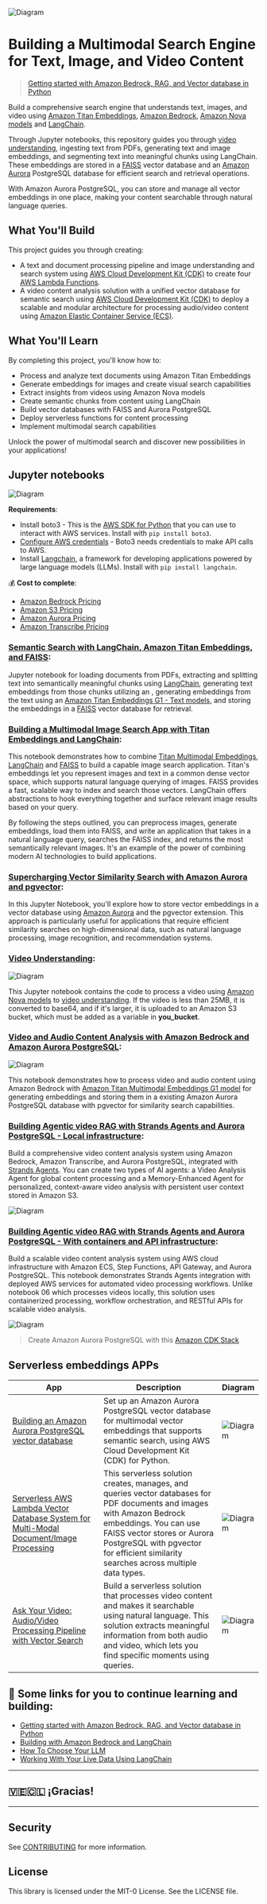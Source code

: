 ![Diagram](imagens/portada.jpg)

# Building a Multimodal Search Engine for Text, Image, and Video Content

> [Getting started with Amazon Bedrock, RAG, and Vector database in Python](https://github.com/build-on-aws/llm-rag-vectordb-python)

Build a comprehensive search engine that understands text, images, and video using [Amazon Titan Embeddings](https://docs.aws.amazon.com/bedrock/latest/userguide/titan-embedding-models.html), [Amazon Bedrock](https://aws.amazon.com/bedrock/), [Amazon Nova models](https://docs.aws.amazon.com/nova/) and [LangChain](https://python.langchain.com/docs/). 

Through Jupyter notebooks, this repository guides you through [video understanding](https://docs.aws.amazon.com/nova/latest/userguide/modalities-video.html), ingesting text from PDFs, generating text and image embeddings, and segmenting text into meaningful chunks using LangChain. These embeddings are stored in a [FAISS](https://python.langchain.com/docs/integrations/vectorstores/faiss/) vector database and an [Amazon Aurora](https://aws.amazon.com/rds/aurora/) PostgreSQL database for efficient search and retrieval operations.

With Amazon Aurora PostgreSQL, you can store and manage all vector embeddings in one place, making your content searchable through natural language queries.

## What You'll Build

This project guides you through creating:
- A text and document processing pipeline and image understanding and search system using [AWS Cloud Development Kit (CDK)](https://aws.amazon.com/cdk/) to create four [AWS Lambda Functions](https://aws.amazon.com/lambda/).
- A video content analysis solution with a unified vector database for semantic search using [AWS Cloud Development Kit (CDK)](https://aws.amazon.com/cdk/) to deploy  a scalable and modular architecture for processing audio/video content using [Amazon Elastic Container Service (ECS)](https://aws.amazon.com/ecs/).


## What You'll Learn

By completing this project, you'll know how to:
- Process and analyze text documents using Amazon Titan Embeddings
- Generate embeddings for images and create visual search capabilities
- Extract insights from videos using Amazon Nova models
- Create semantic chunks from content using LangChain
- Build vector databases with FAISS and Aurora PostgreSQL
- Deploy serverless functions for content processing
- Implement multimodal search capabilities

Unlock the power of multimodal search and discover new possibilities in your applications!

## Jupyter notebooks
![Diagram](imagens/part_1.jpg)

**Requirements**: 
- Install boto3 - This is the [AWS SDK for Python](https://docs.aws.amazon.com/AmazonS3/latest/userguide/UsingTheBotoAPI.html) that you can use to interact with AWS services. Install with `pip install boto3`.
- [Configure AWS credentials](https://docs.aws.amazon.com/braket/latest/developerguide/braket-using-boto3.html) - Boto3 needs credentials to make API calls to AWS.
- Install [Langchain](https://python.langchain.com/docs/get_started/introduction), a framework for developing applications powered by large language models (LLMs). Install with `pip install langchain`.


💰 **Cost to complete**: 
- [Amazon Bedrock Pricing](https://aws.amazon.com/bedrock/pricing/)
- [Amazon S3 Pricing](https://aws.amazon.com/s3/pricing/)
- [Amazon Aurora Pricing](https://aws.amazon.com/rds/aurora/pricing/)
- [Amazon Transcribe Pricing](https://aws.amazon.com/transcribe/pricing/)


### [Semantic Search with LangChain, Amazon Titan Embeddings, and FAISS](/notebooks/01_build_pdf_vector_db.ipynb):

Jupyter notebook for loading documents from PDFs, extracting and splitting text into semantically meaningful chunks using [LangChain](https://python.langchain.com/docs/get_started/introduction), generating text embeddings from those chunks utilizing an , generating embeddings from the text using an  [Amazon Titan Embeddings G1 - Text models](https://docs.aws.amazon.com/bedrock/latest/userguide/titan-embedding-models.html), and storing the embeddings in a [FAISS](https://python.langchain.com/docs/integrations/vectorstores/faiss/) vector database for retrieval.

### [Building a Multimodal Image Search App with Titan Embeddings and LangChain](/notebooks/02_build_images_vector_db.ipynb):

This notebook demonstrates how to combine [Titan Multimodal Embeddings](https://docs.aws.amazon.com/bedrock/latest/userguide/titan-multiemb-models.html), [LangChain](https://python.langchain.com/docs/get_started/introduction) and [FAISS](https://python.langchain.com/docs/integrations/vectorstores/faiss/) to build a capable image search application. Titan's embeddings let you represent images and text in a common dense vector space, which supports natural language querying of images. FAISS provides a fast, scalable way to index and search those vectors. LangChain offers abstractions to hook everything together and surface relevant image results based on your query.

By following the steps outlined, you can preprocess images, generate embeddings, load them into FAISS, and write an application that takes in a natural language query, searches the FAISS index, and returns the most semantically relevant images. It's an example of the power of combining modern AI technologies to build applications.


### [Supercharging Vector Similarity Search with Amazon Aurora and pgvector](/notebooks/03_build_pgvector_db.ipynb):

In this Jupyter Notebook, you'll explore how to store vector embeddings in a vector database using [Amazon Aurora](https://aws.amazon.com/es/rds/aurora/) and the pgvector extension. This approach is particularly useful for applications that require efficient similarity searches on high-dimensional data, such as natural language processing, image recognition, and recommendation systems.

### [Video Understanding](/notebooks/04_video_understanding.ipynb):

![Diagram](./notebooks/data/video_understanding.png)

This Jupyter notebook contains the code to process a video using [Amazon Nova models](https://docs.aws.amazon.com/nova/) to [video understanding](https://docs.aws.amazon.com/nova/latest/userguide/modalities-video.html). If the video is less than 25MB, it is converted to base64, and if it's larger, it is uploaded to an Amazon S3 bucket, which must be added as a variable in **you_bucket**. 

### [Video and Audio Content Analysis with Amazon Bedrock and Amazon Aurora PostgreSQL](/notebooks/05_create_audio_video_embeddings.ipynb):

![Diagram](./notebooks/data/diagram_video.png)

This notebook demonstrates how to process video and audio content using Amazon Bedrock with [Amazon Titan Multimodal Embeddings G1 model](https://docs.aws.amazon.com/bedrock/latest/userguide/titan-multiemb-models.html) for generating embeddings and storing them in a existing Amazon Aurora PostgreSQL database with pgvector for similarity search capabilities.

### [Building Agentic video RAG with Strands Agents and Aurora PostgreSQL - Local infrastructure](/notebooks/06_video_embeddings_with_strands_enhanced.ipynb):

Build a comprehensive video content analysis system using Amazon Bedrock, Amazon Transcribe, and Aurora PostgreSQL, integrated with [Strands Agents](https://strandsagents.com/). You can create two types of AI agents: a Video Analysis Agent for global content processing and a Memory-Enhanced Agent for personalized, context-aware video analysis with persistent user context stored in Amazon S3.

![Diagram](notebooks/data/agent_videoembedding_local_memory.png)

### [Building Agentic video RAG with Strands Agents and Aurora PostgreSQL - With containers and API infrastructure](/notebooks/07_video_embeddings_container_with_strands_agents.ipynb):

Build a scalable video content analysis system using AWS cloud infrastructure with Amazon ECS, Step Functions, API Gateway, and Aurora PostgreSQL. This notebook demonstrates Strands Agents integration with deployed AWS services for automated video processing workflows. Unlike notebook 06 which processes videos locally, this solution uses containerized processing, workflow orchestration, and RESTful APIs for scalable video analysis.

![Diagram](notebooks/data/agent_videoembedding_cloud_memory.png)

> Create Amazon Aurora PostgreSQL with this [Amazon CDK Stack](https://github.com/build-on-aws/langchain-embeddings/blob/main/create-aurora-pgvector/README.md)

## Serverless embeddings APPs

| App  |Description|Diagram|
|---|---|---|
|[Building an Amazon Aurora PostgreSQL vector database](/create-aurora-pgvector/README.md)|Set up an Amazon Aurora PostgreSQL vector database for multimodal vector embeddings that supports semantic search, using AWS Cloud Development Kit (CDK) for Python.|![Diagram](imagens/part_1.jpg)|
|[Serverless AWS Lambda Vector Database System for Multi-Modal Document/Image Processing](/serveless-embeddings/README.md)|This serverless solution creates, manages, and queries vector databases for PDF documents and images with Amazon Bedrock embeddings. You can use FAISS vector stores or Aurora PostgreSQL with pgvector for efficient similarity searches across multiple data types.|![Diagram](imagens/event_1_aurora.jpg)|
|[ Ask Your Video: Audio/Video Processing Pipeline with Vector Search](/container-video-embeddings)|Build a serverless solution that processes video content and makes it searchable using natural language. This solution extracts meaningful information from both audio and video, which lets you find specific moments using queries.|![Diagram](container-video-embeddings/image/diagram.png)|

## 🚀 Some links for you to continue learning and building:

- [Getting started with Amazon Bedrock, RAG, and Vector database in Python](https://github.com/build-on-aws/llm-rag-vectordb-python)
- [Building with Amazon Bedrock and LangChain](https://catalog.workshops.aws/building-with-amazon-bedrock/en-US)
- [How To Choose Your LLM](https://community.aws/posts/how-to-choose-your-llm)
- [Working With Your Live Data Using LangChain](https://community.aws/posts/working-with-your-live-data-using-langchain)


----

## 🇻🇪🇨🇱 ¡Gracias!

---

## Security

See [CONTRIBUTING](CONTRIBUTING.md#security-issue-notifications) for more information.

## License

This library is licensed under the MIT-0 License. See the LICENSE file.

